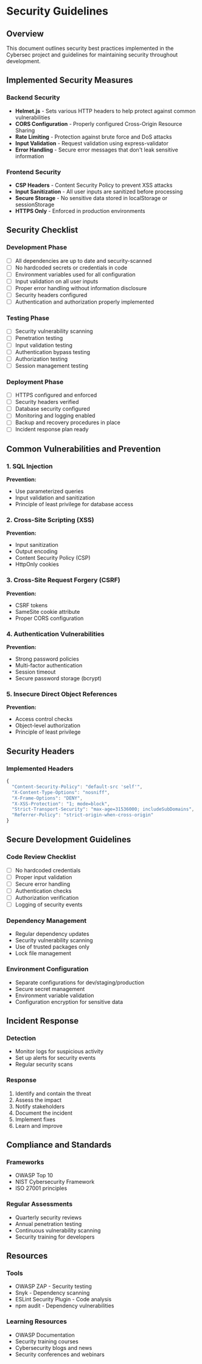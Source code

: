 # Security Guidelines

## Overview
This document outlines security best practices implemented in the Cybersec project and guidelines for maintaining security throughout development.

## Implemented Security Measures

### Backend Security
- **Helmet.js** - Sets various HTTP headers to help protect against common vulnerabilities
- **CORS Configuration** - Properly configured Cross-Origin Resource Sharing
- **Rate Limiting** - Protection against brute force and DoS attacks
- **Input Validation** - Request validation using express-validator
- **Error Handling** - Secure error messages that don't leak sensitive information

### Frontend Security
- **CSP Headers** - Content Security Policy to prevent XSS attacks
- **Input Sanitization** - All user inputs are sanitized before processing
- **Secure Storage** - No sensitive data stored in localStorage or sessionStorage
- **HTTPS Only** - Enforced in production environments

## Security Checklist

### Development Phase
- [ ] All dependencies are up to date and security-scanned
- [ ] No hardcoded secrets or credentials in code
- [ ] Environment variables used for all configuration
- [ ] Input validation on all user inputs
- [ ] Proper error handling without information disclosure
- [ ] Security headers configured
- [ ] Authentication and authorization properly implemented

### Testing Phase
- [ ] Security vulnerability scanning
- [ ] Penetration testing
- [ ] Input validation testing
- [ ] Authentication bypass testing
- [ ] Authorization testing
- [ ] Session management testing

### Deployment Phase
- [ ] HTTPS configured and enforced
- [ ] Security headers verified
- [ ] Database security configured
- [ ] Monitoring and logging enabled
- [ ] Backup and recovery procedures in place
- [ ] Incident response plan ready

## Common Vulnerabilities and Prevention

### 1. SQL Injection
**Prevention:**
- Use parameterized queries
- Input validation and sanitization
- Principle of least privilege for database access

### 2. Cross-Site Scripting (XSS)
**Prevention:**
- Input sanitization
- Output encoding
- Content Security Policy (CSP)
- HttpOnly cookies

### 3. Cross-Site Request Forgery (CSRF)
**Prevention:**
- CSRF tokens
- SameSite cookie attribute
- Proper CORS configuration

### 4. Authentication Vulnerabilities
**Prevention:**
- Strong password policies
- Multi-factor authentication
- Session timeout
- Secure password storage (bcrypt)

### 5. Insecure Direct Object References
**Prevention:**
- Access control checks
- Object-level authorization
- Principle of least privilege

## Security Headers

### Implemented Headers
```javascript
{
  "Content-Security-Policy": "default-src 'self'",
  "X-Content-Type-Options": "nosniff",
  "X-Frame-Options": "DENY",
  "X-XSS-Protection": "1; mode=block",
  "Strict-Transport-Security": "max-age=31536000; includeSubDomains",
  "Referrer-Policy": "strict-origin-when-cross-origin"
}
```

## Secure Development Guidelines

### Code Review Checklist
- [ ] No hardcoded credentials
- [ ] Proper input validation
- [ ] Secure error handling
- [ ] Authentication checks
- [ ] Authorization verification
- [ ] Logging of security events

### Dependency Management
- Regular dependency updates
- Security vulnerability scanning
- Use of trusted packages only
- Lock file management

### Environment Configuration
- Separate configurations for dev/staging/production
- Secure secret management
- Environment variable validation
- Configuration encryption for sensitive data

## Incident Response

### Detection
- Monitor logs for suspicious activity
- Set up alerts for security events
- Regular security scans

### Response
1. Identify and contain the threat
2. Assess the impact
3. Notify stakeholders
4. Document the incident
5. Implement fixes
6. Learn and improve

## Compliance and Standards

### Frameworks
- OWASP Top 10
- NIST Cybersecurity Framework
- ISO 27001 principles

### Regular Assessments
- Quarterly security reviews
- Annual penetration testing
- Continuous vulnerability scanning
- Security training for developers

## Resources

### Tools
- OWASP ZAP - Security testing
- Snyk - Dependency scanning
- ESLint Security Plugin - Code analysis
- npm audit - Dependency vulnerabilities

### Learning Resources
- OWASP Documentation
- Security training courses
- Cybersecurity blogs and news
- Security conferences and webinars